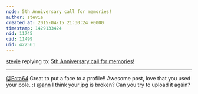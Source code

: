 ```yaml
---
node: 5th Anniversary call for memories!
author: stevie
created_at: 2015-04-15 21:30:24 +0000
timestamp: 1429133424
nid: 11745
cid: 11499
uid: 422561
---
```




[stevie](../profile/stevie) replying to: [5th Anniversary call for memories!](../notes/liz/04-06-2015/5th-anniversary-call-for-memories)

----
[@Ecta64](/profile/Ecta64) Great to put a face to a profile!! Awesome post, love that you used your pole. :) 
[@ann](/profile/ann) I think your jpg is broken? Can you try to upload it again?